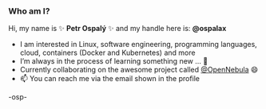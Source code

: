 ### Who am I?

Hi, my name is ✨ **Petr Ospalý** ✨ and my handle here is: **@ospalax**

- I am interested in Linux, software engineering, programming languages, cloud, containers (Docker and Kubernetes) and more
- I’m always in the process of learning something new ... 🤔
- Currently collaborating on the awesome project called [@OpenNebula](https://github.com/OpenNebula/) 😄
- 📫 You can reach me via the email shown in the profile

-osp-
